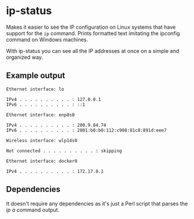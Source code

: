 # ip-status

Makes it easier to see the IP configuration on Linux systems that have support for the `ip` command.
Prints formatted text imitating the ipconfig command on Windows machines.

With ip-status you can see all the IP addresses at once on a simple and organized way.

## Example output
```
Ethernet interface: lo

IPv4 . . . . . . . . . . : 127.0.0.1
IPv6 . . . . . . . . . . : ::1

Ethernet interface: enp8s0

IPv4 . . . . . . . . . . : 200.9.84.74
IPv6 . . . . . . . . . . : 2801:b0:b0:112:c908:81c8:891d:eee7

Wireless interface: wlp14s0

Not connected . . . . . . . . . . : skipping

Ethernet interface: docker0

IPv4 . . . . . . . . . . : 172.17.0.1
```
## Dependencies

It doesn't require any dependencies as it's just a Perl script that parses the _ip a_ command output.
